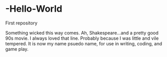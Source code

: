 # -Hello-World
First repository

Something wicked this way comes. Ah, Shakespeare...and a pretty good 90s movie. I always loved that line. Probably because I was little and vile tempered. It is now my  name psuedo name, for use in writing, coding, and game play.
